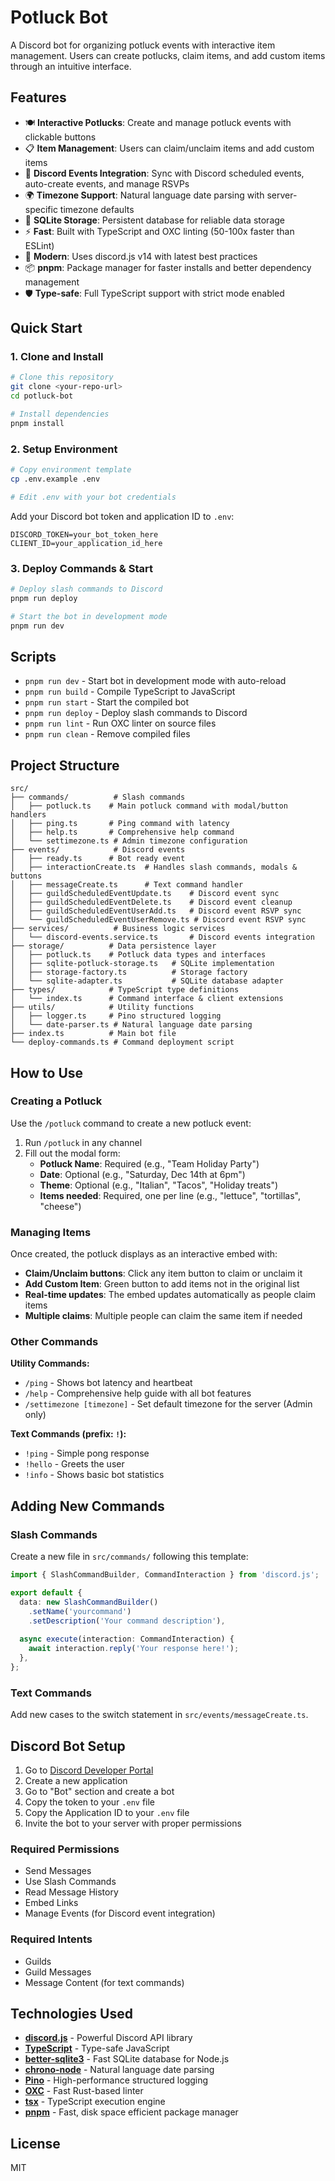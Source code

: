 # Potluck Bot

A Discord bot for organizing potluck events with interactive item management. Users can create potlucks, claim items, and add custom items through an intuitive interface.

## Features

- 🍽️ **Interactive Potlucks**: Create and manage potluck events with clickable buttons
- 📋 **Item Management**: Users can claim/unclaim items and add custom items
- 🎉 **Discord Events Integration**: Sync with Discord scheduled events, auto-create events, and manage RSVPs
- 🌍 **Timezone Support**: Natural language date parsing with server-specific timezone defaults
- 💾 **SQLite Storage**: Persistent database for reliable data storage
- ⚡ **Fast**: Built with TypeScript and OXC linting (50-100x faster than ESLint)
- 🎯 **Modern**: Uses discord.js v14 with latest best practices
- 📦 **pnpm**: Package manager for faster installs and better dependency management
- 🛡️ **Type-safe**: Full TypeScript support with strict mode enabled

## Quick Start

### 1. Clone and Install

```bash
# Clone this repository
git clone <your-repo-url>
cd potluck-bot

# Install dependencies
pnpm install
```

### 2. Setup Environment

```bash
# Copy environment template
cp .env.example .env

# Edit .env with your bot credentials
```

Add your Discord bot token and application ID to `.env`:

```env
DISCORD_TOKEN=your_bot_token_here
CLIENT_ID=your_application_id_here
```

### 3. Deploy Commands & Start

```bash
# Deploy slash commands to Discord
pnpm run deploy

# Start the bot in development mode
pnpm run dev
```

## Scripts

- `pnpm run dev` - Start bot in development mode with auto-reload
- `pnpm run build` - Compile TypeScript to JavaScript
- `pnpm run start` - Start the compiled bot
- `pnpm run deploy` - Deploy slash commands to Discord
- `pnpm run lint` - Run OXC linter on source files
- `pnpm run clean` - Remove compiled files

## Project Structure

```
src/
├── commands/          # Slash commands
│   ├── potluck.ts    # Main potluck command with modal/button handlers
│   ├── ping.ts       # Ping command with latency
│   ├── help.ts       # Comprehensive help command
│   └── settimezone.ts # Admin timezone configuration
├── events/            # Discord events
│   ├── ready.ts      # Bot ready event
│   ├── interactionCreate.ts  # Handles slash commands, modals & buttons
│   ├── messageCreate.ts      # Text command handler
│   ├── guildScheduledEventUpdate.ts    # Discord event sync
│   ├── guildScheduledEventDelete.ts    # Discord event cleanup
│   ├── guildScheduledEventUserAdd.ts   # Discord event RSVP sync
│   └── guildScheduledEventUserRemove.ts # Discord event RSVP sync
├── services/          # Business logic services
│   └── discord-events.service.ts       # Discord events integration
├── storage/          # Data persistence layer
│   ├── potluck.ts    # Potluck data types and interfaces
│   ├── sqlite-potluck-storage.ts   # SQLite implementation
│   ├── storage-factory.ts          # Storage factory
│   └── sqlite-adapter.ts           # SQLite database adapter
├── types/            # TypeScript type definitions
│   └── index.ts      # Command interface & client extensions
├── utils/            # Utility functions
│   ├── logger.ts     # Pino structured logging
│   └── date-parser.ts # Natural language date parsing
├── index.ts          # Main bot file
└── deploy-commands.ts # Command deployment script
```

## How to Use

### Creating a Potluck

Use the `/potluck` command to create a new potluck event:

1. Run `/potluck` in any channel
2. Fill out the modal form:
   - **Potluck Name**: Required (e.g., "Team Holiday Party")
   - **Date**: Optional (e.g., "Saturday, Dec 14th at 6pm")
   - **Theme**: Optional (e.g., "Italian", "Tacos", "Holiday treats")
   - **Items needed**: Required, one per line (e.g., "lettuce", "tortillas", "cheese")

### Managing Items

Once created, the potluck displays as an interactive embed with:
- **Claim/Unclaim buttons**: Click any item button to claim or unclaim it
- **Add Custom Item**: Green button to add items not in the original list
- **Real-time updates**: The embed updates automatically as people claim items
- **Multiple claims**: Multiple people can claim the same item if needed

### Other Commands

**Utility Commands:**
- `/ping` - Shows bot latency and heartbeat
- `/help` - Comprehensive help guide with all bot features
- `/settimezone [timezone]` - Set default timezone for the server (Admin only)

**Text Commands (prefix: `!`):**
- `!ping` - Simple pong response
- `!hello` - Greets the user
- `!info` - Shows basic bot statistics

## Adding New Commands

### Slash Commands

Create a new file in `src/commands/` following this template:

```typescript
import { SlashCommandBuilder, CommandInteraction } from 'discord.js';

export default {
  data: new SlashCommandBuilder()
    .setName('yourcommand')
    .setDescription('Your command description'),
  
  async execute(interaction: CommandInteraction) {
    await interaction.reply('Your response here!');
  },
};
```

### Text Commands

Add new cases to the switch statement in `src/events/messageCreate.ts`.

## Discord Bot Setup

1. Go to [Discord Developer Portal](https://discord.com/developers/applications)
2. Create a new application
3. Go to "Bot" section and create a bot
4. Copy the token to your `.env` file
5. Copy the Application ID to your `.env` file
6. Invite the bot to your server with proper permissions

### Required Permissions
- Send Messages
- Use Slash Commands
- Read Message History
- Embed Links
- Manage Events (for Discord event integration)

### Required Intents
- Guilds
- Guild Messages
- Message Content (for text commands)

## Technologies Used

- **[discord.js](https://discord.js.org/)** - Powerful Discord API library
- **[TypeScript](https://www.typescriptlang.org/)** - Type-safe JavaScript
- **[better-sqlite3](https://github.com/WiseLibs/better-sqlite3)** - Fast SQLite database for Node.js
- **[chrono-node](https://github.com/wanasit/chrono)** - Natural language date parsing
- **[Pino](https://getpino.io/)** - High-performance structured logging
- **[OXC](https://oxc.rs/)** - Fast Rust-based linter
- **[tsx](https://github.com/esbuild-kit/tsx)** - TypeScript execution engine
- **[pnpm](https://pnpm.io/)** - Fast, disk space efficient package manager

## License

MIT
